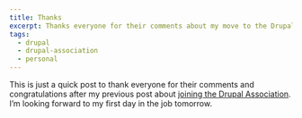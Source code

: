 ```yaml
---
title: Thanks
excerpt: Thanks everyone for their comments about my move to the Drupal Association.
tags:
  - drupal
  - drupal-association
  - personal
---
```

This is just a quick post to thank everyone for their comments and congratulations after my previous post about [joining the Drupal Association](/blog/drupal-association/). I’m looking forward to my first day in the job tomorrow.
